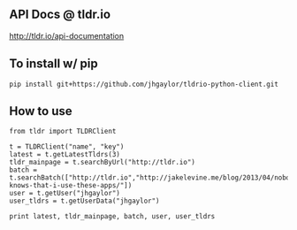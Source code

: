 ## API Docs @ tldr.io

http://tldr.io/api-documentation

## To install w/ pip

    pip install git+https://github.com/jhgaylor/tldrio-python-client.git

## How to use

    from tldr import TLDRClient

    t = TLDRClient("name", "key")
    latest = t.getLatestTldrs(3)
    tldr_mainpage = t.searchByUrl("http://tldr.io")
    batch = t.searchBatch(["http://tldr.io","http://jakelevine.me/blog/2013/04/nobody-knows-that-i-use-these-apps/"])
    user = t.getUser("jhgaylor")
    user_tldrs = t.getUserData("jhgaylor")

    print latest, tldr_mainpage, batch, user, user_tldrs